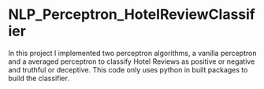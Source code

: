 # NLP_Perceptron_HotelReviewClassifier
In this project I implemented two perceptron algorithms, a vanilla perceptron and a averaged perceptron to classify Hotel Reviews as positive or negative and truthful or deceptive. This code only uses python in built packages to build the classifier.  

